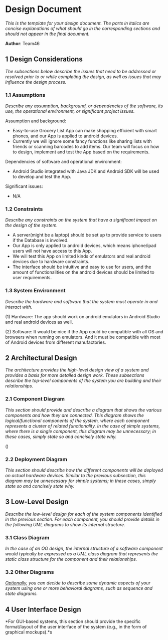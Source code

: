 # Design Document

*This is the template for your design document. The parts in italics are concise explanations of what should go in the corresponding sections and should not appear in the final document.*

**Author**: Team46

## 1 Design Considerations

*The subsections below describe the issues that need to be addressed or resolved prior to or while completing the design, as well as issues that may influence the design process.*

### 1.1 Assumptions

*Describe any assumption, background, or dependencies of the software, its use, the operational environment, or significant project issues.*


Assumption and background:
- Easy-to-use Grocery List App can make shopping efficient with smart phones, and our App is applied to android devices.
- Currently we will ignore some fancy functions like sharing lists with friends or scanning barcodes to add items. Our team will focus on how to design, implement and test the App based on the requirements.


Dependencies of software and operational environment: 
- Android Studio integrated with Java JDK and Android SDK will be used to develop and test the App.


Significant issues: 
- N/A



### 1.2 Constraints

*Describe any constraints on the system that have a significant impact on the design of the system.*


- A server(might be a laptop) should be set up to provide service to users if the Database is involved.
- Our App is only applied to android devices, which means iphone/ipad users will not have access to this App.
- We will test this App on limited kinds of emulators and real android devices due to hardware constraints.
- The interface should be intuitive and easy to use for users, and the amount of functionalities on the android devices should be limited to user requirements. 


### 1.3 System Environment

*Describe the hardware and software that the system must operate in and interact with.*

(1) Hardware: The app should work on android emulators in Android Studio and real android devices as well.

(2) Software: It would be nice if the App could be compatible with all OS and browsers when running on emulators. And it must be compatible with most of Android devices from different manufactories.

## 2 Architectural Design

*The architecture provides the high-level design view of a system and provides a basis for more detailed design work. These subsections describe the top-level components of the system you are building and their relationships.*

### 2.1 Component Diagram

*This section should provide and describe a diagram that shows the various components and how they are connected. This diagram shows the logical/functional components of the system, where each component represents a cluster of related functionality. In the case of simple systems, where there is a single component, this diagram may be unnecessary; in these cases, simply state so and concisely state why.*


()

### 2.2 Deployment Diagram

*This section should describe how the different components will be deployed on actual hardware devices. Similar to the previous subsection, this diagram may be unnecessary for simple systems; in these cases, simply state so and concisely state why.*

## 3 Low-Level Design

*Describe the low-level design for each of the system components identified in the previous section. For each component, you should provide details in the following UML diagrams to show its internal structure.*

### 3.1 Class Diagram

*In the case of an OO design, the internal structure of a software component would typically be expressed as a UML class diagram that represents the static class structure for the component and their relationships.*

### 3.2 Other Diagrams

*<u>Optionally</u>, you can decide to describe some dynamic aspects of your system using one or more behavioral diagrams, such as sequence and state diagrams.*

## 4 User Interface Design
*For GUI-based systems, this section should provide the specific format/layout of the user interface of the system (e.g., in the form of graphical mockups).*s
